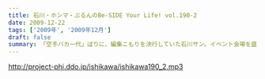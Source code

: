 ```yaml
---
title: 石川・ホンマ・ぶるんのBe-SIDE Your Life! vol.190-2
date: 2009-12-22
tags: ['2009年', '2009年12月']
draft: false
summary: 「空手バカ一代」ばりに、編集こもりを決行していた石川サン。イベント会場を盛りたてるべく、お楽しみいただけるであろう映像を鋭意制作中です。イベント最新情報は「お知らせ」もしくは「ホンマのブログ」をつねにクリック！クリック！NAMAE
---
```


http://project-phi.ddo.jp/ishikawa/ishikawa190_2.mp3
